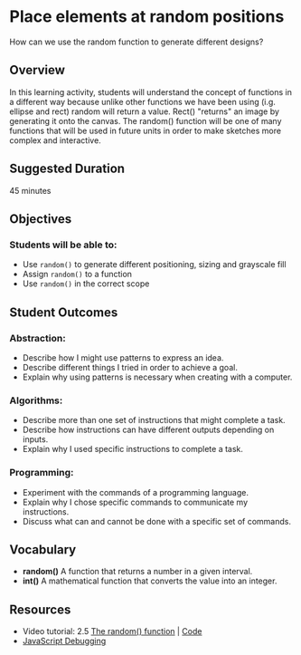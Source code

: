 # Place elements at random positions
How can we use the random function to generate different designs?

## Overview

In this learning activity, students will understand the concept of functions in a different way because unlike other functions we have been using (i.g. ellipse and rect) random will return a value. Rect() "returns" an image by generating it onto the canvas. The random() function will be one of many functions that will be used in future units in order to make sketches more complex and interactive.

## Suggested Duration

45 minutes

## Objectives

### Students will be able to:

- Use `random()` to generate different positioning, sizing and grayscale fill
- Assign `random()` to a function
- Use `random()` in the correct scope

## Student Outcomes

### Abstraction:

- Describe how I might use patterns to express an idea.
- Describe different things I tried in order to achieve a goal.
- Explain why using patterns is necessary when creating with a computer.

### Algorithms:

- Describe more than one set of instructions that might complete a task.
- Describe how instructions can have different outputs depending on inputs.
- Explain why I used specific instructions to complete a task.

### Programming:

- Experiment with the commands of a programming language.
- Explain why I chose specific commands to communicate my instructions.
- Discuss what can and cannot be done with a specific set of commands.

## Vocabulary

- **random()**	A function that returns a number in a given interval.
- **int()**	A mathematical function that converts the value into an integer.

## Resources

- Video tutorial: 2.5 [The random() function](https://youtu.be/nfmV2kuQKwA) | [Code](https://github.com/CodingTrain/website/blob/master/Tutorials/P5JS/p5.js/02/2.5_p5.js_random/sketch.js)
- [JavaScript Debugging](https://www.w3schools.com/js/js_debugging.asp)